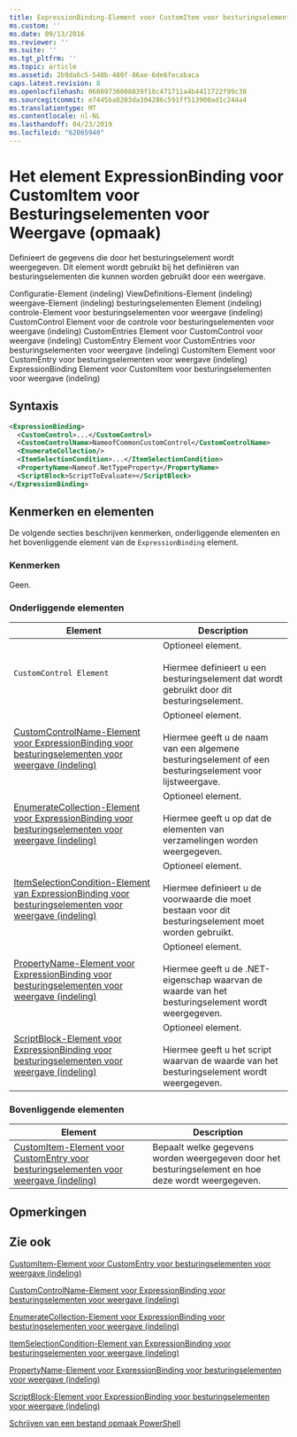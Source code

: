 ```yaml
---
title: ExpressionBinding-Element voor CustomItem voor besturingselementen voor weergave (indeling) | Microsoft Docs
ms.custom: ''
ms.date: 09/13/2016
ms.reviewer: ''
ms.suite: ''
ms.tgt_pltfrm: ''
ms.topic: article
ms.assetid: 2b9da6c5-548b-480f-86ae-6de6fecabaca
caps.latest.revision: 8
ms.openlocfilehash: 06089730008839f18c471711a4b4411722f99c38
ms.sourcegitcommit: e7445ba8203da304286c591ff513900ad1c244a4
ms.translationtype: MT
ms.contentlocale: nl-NL
ms.lasthandoff: 04/23/2019
ms.locfileid: "62065940"
---
```

# <a name="expressionbinding-element-for-customitem-for-controls-for-view-format"></a>Het element ExpressionBinding voor CustomItem voor Besturingselementen voor Weergave (opmaak)

Definieert de gegevens die door het besturingselement wordt weergegeven. Dit element wordt gebruikt bij het definiëren van besturingselementen die kunnen worden gebruikt door een weergave.

Configuratie-Element (indeling) ViewDefinitions-Element (indeling) weergave-Element (indeling) besturingselementen Element (indeling) controle-Element voor besturingselementen voor weergave (indeling) CustomControl Element voor de controle voor besturingselementen voor weergave (indeling) CustomEntries Element voor CustomControl voor weergave (indeling) CustomEntry Element voor CustomEntries voor besturingselementen voor weergave (indeling) CustomItem Element voor CustomEntry voor besturingselementen voor weergave (indeling) ExpressionBinding Element voor CustomItem voor besturingselementen voor weergave (indeling)

## <a name="syntax"></a>Syntaxis

```xml
<ExpressionBinding>
  <CustomControl>...</CustomControl>
  <CustomControlName>NameofCommonCustomControl</CustomControlName>
  <EnumerateCollection/>
  <ItemSelectionCondition>...</ItemSelectionCondition>
  <PropertyName>Nameof.NetTypeProperty</PropertyName>
  <ScriptBlock>ScriptToEvaluate></ScriptBlock>
</ExpressionBinding>
```

## <a name="attributes-and-elements"></a>Kenmerken en elementen

De volgende secties beschrijven kenmerken, onderliggende elementen en het bovenliggende element van de `ExpressionBinding` element.

### <a name="attributes"></a>Kenmerken

Geen.

### <a name="child-elements"></a>Onderliggende elementen

|Element|Description|
|-------------|-----------------|
|`CustomControl Element`|Optioneel element.<br /><br /> Hiermee definieert u een besturingselement dat wordt gebruikt door dit besturingselement.|
|[CustomControlName-Element voor ExpressionBinding voor besturingselementen voor weergave (indeling)](./customcontrolname-element-for-expressionbinding-for-controls-for-view-format.md)|Optioneel element.<br /><br /> Hiermee geeft u de naam van een algemene besturingselement of een besturingselement voor lijstweergave.|
|[EnumerateCollection-Element voor ExpressionBinding voor besturingselementen voor weergave (indeling)](./enumeratecollection-element-for-expressionbinding-for-controls-for-view-format.md)|Optioneel element.<br /><br /> Hiermee geeft u op dat de elementen van verzamelingen worden weergegeven.|
|[ItemSelectionCondition-Element van ExpressionBinding voor besturingselementen voor weergave (indeling)](./itemselectioncondition-element-for-expressionbinding-for-controls-for-view-format.md)|Optioneel element.<br /><br /> Hiermee definieert u de voorwaarde die moet bestaan voor dit besturingselement moet worden gebruikt.|
|[PropertyName-Element voor ExpressionBinding voor besturingselementen voor weergave (indeling)](./propertyname-element-for-expressionbinding-for-controls-for-view-format.md)|Optioneel element.<br /><br /> Hiermee geeft u de .NET-eigenschap waarvan de waarde van het besturingselement wordt weergegeven.|
|[ScriptBlock-Element voor ExpressionBinding voor besturingselementen voor weergave (indeling)](./scriptblock-element-for-expressionbinding-for-controls-for-view-format.md)|Optioneel element.<br /><br /> Hiermee geeft u het script waarvan de waarde van het besturingselement wordt weergegeven.|

### <a name="parent-elements"></a>Bovenliggende elementen

|Element|Description|
|-------------|-----------------|
|[CustomItem-Element voor CustomEntry voor besturingselementen voor weergave (indeling)](./customitem-element-for-customentry-for-controls-for-view-format.md)|Bepaalt welke gegevens worden weergegeven door het besturingselement en hoe deze wordt weergegeven.|

## <a name="remarks"></a>Opmerkingen

## <a name="see-also"></a>Zie ook

[CustomItem-Element voor CustomEntry voor besturingselementen voor weergave (indeling)](./customitem-element-for-customentry-for-controls-for-view-format.md)

[CustomControlName-Element voor ExpressionBinding voor besturingselementen voor weergave (indeling)](./customcontrolname-element-for-expressionbinding-for-controls-for-view-format.md)

[EnumerateCollection-Element voor ExpressionBinding voor besturingselementen voor weergave (indeling)](./enumeratecollection-element-for-expressionbinding-for-controls-for-view-format.md)

[ItemSelectionCondition-Element van ExpressionBinding voor besturingselementen voor weergave (indeling)](./itemselectioncondition-element-for-expressionbinding-for-controls-for-view-format.md)

[PropertyName-Element voor ExpressionBinding voor besturingselementen voor weergave (indeling)](./propertyname-element-for-expressionbinding-for-controls-for-view-format.md)

[ScriptBlock-Element voor ExpressionBinding voor besturingselementen voor weergave (indeling)](./scriptblock-element-for-expressionbinding-for-controls-for-view-format.md)

[Schrijven van een bestand opmaak PowerShell](./writing-a-powershell-formatting-file.md)
